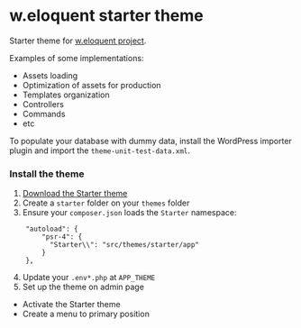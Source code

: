 w.eloquent starter theme
========================

Starter theme for [w.eloquent project](https://github.com/bruno-barros/w.eloquent).

Examples of some implementations:

- Assets loading
- Optimization of assets for production
- Templates organization
- Controllers
- Commands
- etc

To populate your database with dummy data, install the WordPress importer plugin and import the `theme-unit-test-data.xml`.

### Install the theme

1) [Download the Starter theme](https://github.com/bruno-barros/weloquent-starter-theme/archive/master.zip) <br>
2) Create a `starter` folder on your `themes` folder<br>
3) Ensure your `composer.json` loads the `Starter` namespace:<br>
```
	"autoload": {
        "psr-4": {
          "Starter\\": "src/themes/starter/app"
        }
    },
```
4) Update your `.env*.php` at `APP_THEME`<br>
5) Set up the theme on admin page<br>
- Activate the Starter theme<br>
- Create a menu to primary position<br>